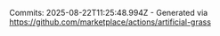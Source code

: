 Commits: 2025-08-22T11:25:48.994Z - Generated via https://github.com/marketplace/actions/artificial-grass
<br>
